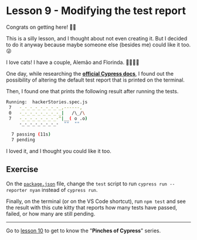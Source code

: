# Lesson 9 - Modifying the test report

Congrats on getting here! 👏🏾

This is a silly lesson, and I thought about not even creating it. But I decided to do it anyway because maybe someone else (besides me) could like it too. 😜

I love cats! I have a couple, Alemão and Florinda. 🐾🐾🐾🐾

One day, while researching the [**official Cypress docs**](https://docs.cypress.io/guides/tooling/reporters.html), I found out the possibility of altering the default test report that is printed on the terminal.

Then, I found one that prints the following result after running the tests.

```sh
Running:  hackerStories.spec.js                                                           (1 of 1)
 7   -_-_-_-_-_-_-_-_,------,
 0   -_-_-_-_-_-_-_-_|   /\_/\
 7   -_-_-_-_-_-_-_-^|__( o .o)
     -_-_-_-_-_-_-_-  ""  ""

  7 passing (11s)
  7 pending
```

I loved it, and I thought you could like it too.

## Exercise

On the [`package.json`](../package.json) file, change the `test` script to run `cypress run --reporter nyan` instead of `cypress run`.

Finally, on the terminal (or on the VS Code shortcut), run `npm test` and see the result with this cute kitty that reports how many tests have passed, failed, or how many are still pending.

___

Go to [lesson 10](./10.md) to get to know the "**Pinches of Cypress**" series.
